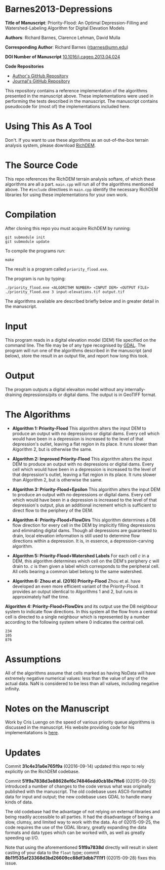 Barnes2013-Depressions
======================

**Title of Manuscript**:
Priority-Flood: An Optimal Depression-Filling and Watershed-Labeling Algorithm
for Digital Elevation Models

**Authors**: Richard Barnes, Clarence Lehman, David Mulla

**Corresponding Author**: Richard Barnes (rbarnes@umn.edu)

**DOI Number of Manuscript**
[10.1016/j.cageo.2013.04.024](http://dx.doi.org/10.1016/j.cageo.2013.04.024)

**Code Repositories**
 * [Author's GitHub Repository](https://github.com/r-barnes/Barnes2013-Depressions)
 * [Journal's GitHub Repository](https://github.com/cageo)

This repository contains a reference implementation of the algorithms presented
in the manuscript above. These implementations were used in performing the tests
described in the manuscript. The manuscript contains pseudocode for (most of)
the implementations included here.



Using This As A Tool
====================

Don't. If you want to use these algorithms as an out-of-the-box terrain analysis
system, please download [RichDEM](https://github.com/r-barnes/richdem).



The Source Code
===============
This repo references the RichDEM terrain analysis softare, of which these
algorithms are all a part. `main.cpp` will run all of the algorithms mentioned
above. The `#include` directives in `main.cpp` identify the necessary RichDEM
libraries for using these implementations for your own work.



Compilation
===========

After cloning this repo you must acquire RichDEM by running:

    git submodule init
    git submodule update

To compile the programs run:

    make

The result is a program called `priority_flood.exe`.

The program is run by typing:

    ./priority_flood.exe <ALGORITHM NUMBER> <INPUT DEM> <OUTPUT FILE>
    ./priority_flood.exe 3 input-elevations.tif output.tif

The algorithms available are described briefly below and in greater detail in
the manuscript.



Input
=====

This program reads in a digital elevation model (DEM) file specified on the
command line. The file may be of any type recognised by
[GDAL](http://www.gdal.org/). The program will run one of the algorithms
described in the manuscript (and below), store the result in an output file, and
report how long this took.



Output
======

The program outputs a digital elevaiton model without any internally-draining
depressions/pits or digital dams. The output is in GeoTIFF format.



The Algorithms
==============

 * **Algorithm 1: Priority-Flood** This algorithm alters the input DEM to
produce an output with no depressions or digital dams. Every cell which would
have been in a depression is increased to the level of that depression's
outlet, leaving a flat region in its place. It runs slower than Algorithm 2,
but is otherwise the same.

 * **Algorithm 2: Improved Priority-Flood** This algorithm alters the input DEM
to produce an output with no depressions or digital dams. Every cell which
would have been in a depression is increased to the level of that depression's
outlet, leaving a flat region in its place. It runs slower than Algorithm 2,
but is otherwise the same.

 * **Algorithm 3: Priority-Flood+Epsilon** This algorithm alters the input DEM
to produce an output with no depressions or digital dams. Every cell which
would have been in a depression is increased to the level of that depression's
output, plus an additional increment which is sufficient to direct flow to the
periphery of the DEM.

 * **Algorithm 4: Priority-Flood+FlowDirs** This algorithm determines a D8 flow
direction for every cell in the DEM by implicitly filling depressions and
eliminating digital dams. Though all depressions are guaranteed to drain, local
elevation information is still used to determine flow directions within a
depression. It is, in essence, a depression-carving algorithm.

 * **Algorithm 5: Priority-Flood+Watershed Labels** For each cell _c_ in a DEM,
this algorithm determines which cell on the DEM's periphery _c_ will drain to.
_c_ is then given a label which corresponds to the peripheral cell. All cells
bearing a common label belong to the same watershed.

 * **Algorithm 6: Zhou et al. (2016) Priority-Flood** Zhou et al. have developed
an even more efficient variant of the Priority-Flood. It provides an output
identical to Algorithms 1 and 2, but runs in approximately half the time.

**Algorithm 4: Priority-Flood+FlowDirs** and its output use the D8 neighbour
system to indicate flow directions. In this system all the flow from a central
cell is directed to a single neighbour which is represented by a number
according to the following system where 0 indicates the central cell.

    234
    105
    876



Assumptions
=======================
All of the algorithms assume that cells marked as having NoData will have
extremely negative numerical values: less than the value of any of the actual
data. NaN is considered to be less than all values, including negative infinity.



Notes on the Manuscript
=======================
Work by Cris Luengo on the speed of various priority queue algorithms is
discussed in the manuscript. His website providing code for his
implementatations is [here](http://www.cb.uu.se/~cris/priorityqueues.html).



Updates
=======================
Commit **31c4e31a6e765f9a** (02016-09-14) updated this repo to rely explicitly
on the RichDEM codebase.

Commit **51f9a7838d3e88628ef6c74846edd0cb18e7ffe6** (02015-09-25) introduced a
number of changes to the code versus what was originally published with the
manuscript. The old codebase uses ASCII-formatted data for input and output; the
new codebase uses GDAL to handle many kinds of data.

The old codebase had the advantage of not relying on external libraries and
being readily accessible to all parties. It had the disadvantage of being a
slow, clumsy, and limited way to work with the data. As of 02015-09-25, the code
requires the use of the GDAL library, greatly expanding the data formats and data
types which can be worked with, as well as greatly speeding up I/O.

Note that using the aforementioned **51f9a7838d** directly will result in silent
casting of your data to the `float` type; commit
**8b11f535af23368d3bd26609cc88df3dbb7111f1** (02015-09-28) fixes this issue.